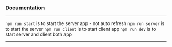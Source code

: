 ### Documentation

---

`npm run start` is to start the server app - not auto refresh
`npm run server` is to start the server
`npm run client` is to start client app
`npm run dev` is to start server and client both app

---
